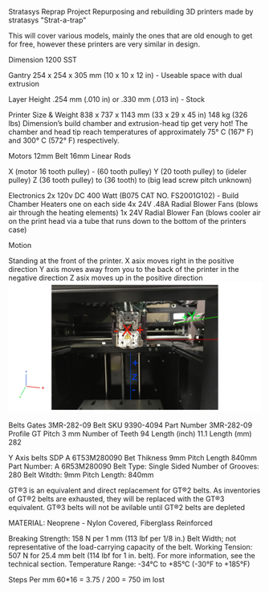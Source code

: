 ﻿Stratasys Reprap Project
Repurposing and rebuilding 3D printers made by stratasys "Strat-a-trap"

This will cover various models, mainly the ones that are old enough to get for free, however these printers are very similar in design.


Dimension 1200 SST

Gantry 254 x 254 x 305 mm (10 x 10 x 12 in) - Useable space with dual extrusion 

Layer Height .254 mm (.010 in) or .330 mm (.013 in) - Stock

Printer Size & Weight 838 x 737 x 1143 mm (33 x 29 x 45 in) 148 kg (326 lbs)
Dimension’s build chamber and extrusion-head tip get very hot! The chamber and head tip reach
temperatures of approximately 75° C (167° F) and 300° C (572° F) respectively.



Motors
12mm Belt
16mm Linear Rods

X (motor 16 tooth pulley) - (60 tooth pulley)
Y (20 tooth pulley) to (ideler pulley)
Z (36 tooth pulley) to (36 tooth) to (big lead screw pitch unknown)

Electronics
2x 120v DC 400 Watt (B075 CAT NO. FS2001G102) - Build Chamber Heaters one on each side
4x 24V .48A Radial Blower Fans (blows air through the heating elements)
1x 24V Radial Blower Fan (blows cooler air on the print head via a tube that runs down to the bottom of the printers case)

Motion

Standing at the front of the printer.
X asix moves right in the positive direction
Y axis moves away from you to the back of the printer in the negative direction
Z asix moves up in the positive direction
![ScreenShot](Stratasysxyz_illustration1.jpg)

Belts
Gates 3MR-282-09 Belt
SKU	9390-4094
Part Number	3MR-282-09
Profile	GT
Pitch	3 mm
Number of Teeth	94
Length (inch)	11.1
Length (mm)	282


Y Axis belts
SDP A 6T53M280090
Bet Thikness 9mm
Pitch Length 840mm
Part Number: A 6R53M280090
Belt Type: Single Sided
Number of Grooves: 280
Belt Witdth: 9mm
Pitch Length: 840mm

GT®3 is an equivalent and direct
replacement for GT®2 belts. As
inventories of GT®2 belts are
exhausted, they will be replaced
with the GT®3 equivalent. GT®3
belts will not be avilable until
GT®2 belts are depleted

MATERIAL:
Neoprene - Nylon Covered, Fiberglass Reinforced

Breaking Strength:
158 N per 1 mm (113 lbf per 1/8 in.) Belt Width;
not representative of the load-carrying
capacity of the belt.
Working Tension:
507 N for 25.4 mm belt (114 lbf for 1 in. belt).
For more information, see the technical section.
Temperature Range:
-34°C to +85°C (-30°F to +185°F)

Steps Per mm
60*16 = 3.75 / 200 = 750
im lost